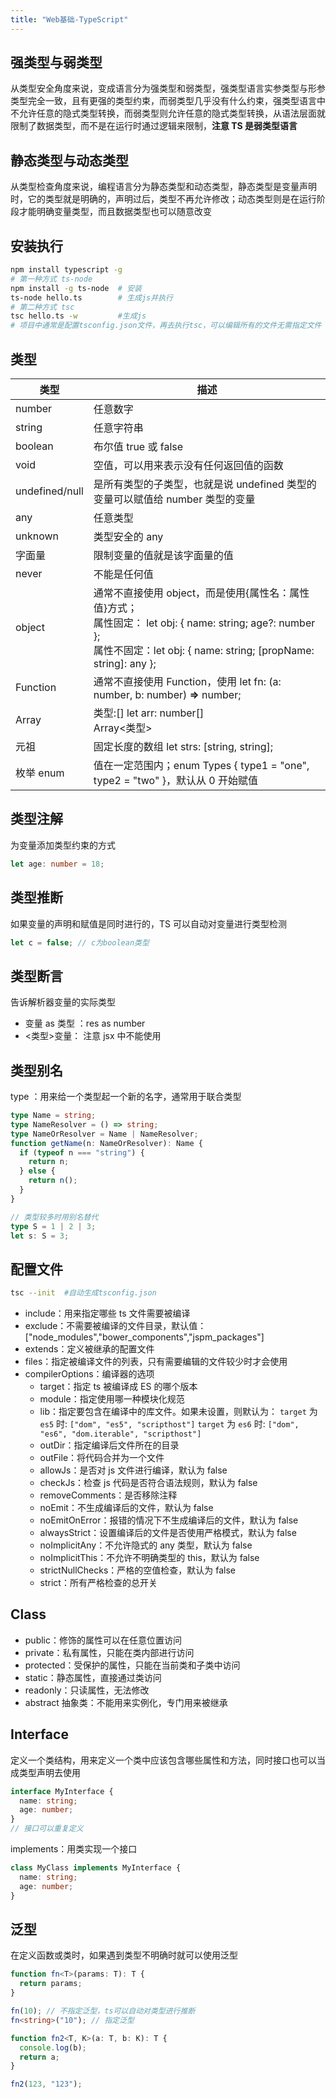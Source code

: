 ```yaml
---
title: "Web基础-TypeScript"
---
```


## 强类型与弱类型

从类型安全角度来说，变成语言分为强类型和弱类型，强类型语言实参类型与形参类型完全一致，且有更强的类型约束，而弱类型几乎没有什么约束，强类型语言中不允许任意的隐式类型转换，而弱类型则允许任意的隐式类型转换，从语法层面就限制了数据类型，而不是在运行时通过逻辑来限制，**注意 TS 是弱类型语言**

## 静态类型与动态类型

从类型检查角度来说，编程语言分为静态类型和动态类型，静态类型是变量声明时，它的类型就是明确的，声明过后，类型不再允许修改；动态类型则是在运行阶段才能明确变量类型，而且数据类型也可以随意改变

## 安装执行

```bash
npm install typescript -g
# 第一种方式 ts-node
npm install -g ts-node  # 安装
ts-node hello.ts        # 生成js并执行
# 第二种方式 tsc
tsc hello.ts -w         #生成js
# 项目中通常是配置tsconfig.json文件，再去执行tsc，可以编辑所有的文件无需指定文件
```

## 类型

| 类型           | 描述                                                         |
| -------------- | ------------------------------------------------------------ |
| number         | 任意数字                                                     |
| string         | 任意字符串                                                   |
| boolean        | 布尔值 true 或 false                                         |
| void           | 空值，可以用来表示没有任何返回值的函数                       |
| undefined/null | 是所有类型的子类型，也就是说 undefined 类型的变量可以赋值给 number 类型的变量 |
| any            | 任意类型                                                     |
| unknown        | 类型安全的 any                                               |
| 字面量         | 限制变量的值就是该字面量的值                                 |
| never          | 不能是任何值                                                 |
| object         | 通常不直接使用 object，而是使用{属性名：属性值}方式；<br />属性固定： let obj: { name: string; age?: number }; <br />属性不固定：let obj: { name: string; [propName: string]: any }; |
| Function       | 通常不直接使用 Function，使用 let fn: (a: number, b: number) **=>** number; |
| Array          | 类型:[] let arr: number[]<br />Array<类型>                   |
| 元祖           | 固定长度的数组 let strs: [string, string];                   |
| 枚举 enum      | 值在一定范围内；enum Types { type1 = "one", type2 = "two" }，默认从 0 开始赋值 |

## 类型注解

为变量添加类型约束的方式

```typescript
let age: number = 18;
```

## 类型推断

如果变量的声明和赋值是同时进行的，TS 可以自动对变量进行类型检测

```typescript
let c = false; // c为boolean类型
```

## 类型断言

告诉解析器变量的实际类型

- 变量 as 类型 ：res as number
- <类型>变量： 注意 jsx 中不能使用

## 类型别名

type ：用来给一个类型起一个新的名字，通常用于联合类型

```typescript
type Name = string;
type NameResolver = () => string;
type NameOrResolver = Name | NameResolver;
function getName(n: NameOrResolver): Name {
  if (typeof n === "string") {
    return n;
  } else {
    return n();
  }
}

// 类型较多时用别名替代
type S = 1 | 2 | 3;
let s: S = 3;
```

## 配置文件

```bash
tsc --init  #自动生成tsconfig.json
```

- include：用来指定哪些 ts 文件需要被编译
- exclude：不需要被编译的文件目录，默认值：["node_modules","bower_components","jspm_packages"]
- extends：定义被继承的配置文件
- files：指定被编译文件的列表，只有需要编辑的文件较少时才会使用
- compilerOptions：编译器的选项
  - target：指定 ts 被编译成 ES 的哪个版本
  - module：指定使用哪一种模块化规范
  - lib：指定要包含在编译中的库文件。如果未设置，则默认为： `target` 为 `es5` 时: `["dom", "es5", "scripthost"]` `target` 为 `es6` 时: `["dom", "es6", "dom.iterable", "scripthost"]`
  - outDir：指定编译后文件所在的目录
  - outFile：将代码合并为一个文件
  - allowJs：是否对 js 文件进行编译，默认为 false
  - checkJs：检查 js 代码是否符合语法规则，默认为 false
  - removeComments：是否移除注释
  - noEmit：不生成编译后的文件，默认为 false
  - noEmitOnError：报错的情况下不生成编译后的文件，默认为 false
  - alwaysStrict：设置编译后的文件是否使用严格模式，默认为 false
  - noImplicitAny：不允许隐式的 any 类型，默认为 false
  - noImplicitThis：不允许不明确类型的 this，默认为 false
  - strictNullChecks：严格的空值检查，默认为 false
  - strict：所有严格检查的总开关

## Class

- public：修饰的属性可以在任意位置访问
- private：私有属性，只能在类内部进行访问
- protected：受保护的属性，只能在当前类和子类中访问
- static：静态属性，直接通过类访问
- readonly：只读属性，无法修改
- abstract 抽象类：不能用来实例化，专门用来被继承

## Interface

定义一个类结构，用来定义一个类中应该包含哪些属性和方法，同时接口也可以当成类型声明去使用

```typescript
interface MyInterface {
  name: string;
  age: number;
}
// 接口可以重复定义
```

implements：用类实现一个接口

```typescript
class MyClass implements MyInterface {
  name: string;
  age: number;
}
```

## 泛型

在定义函数或类时，如果遇到类型不明确时就可以使用泛型

```typescript
function fn<T>(params: T): T {
  return params;
}

fn(10); // 不指定泛型，ts可以自动对类型进行推断
fn<string>("10"); // 指定泛型
```

```typescript
function fn2<T, K>(a: T, b: K): T {
  console.log(b);
  return a;
}

fn2(123, "123");
```
